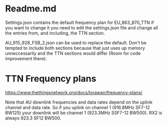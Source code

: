 # Readme.md

Settings.json contains the default frequency plan for EU_863_870_TTN if you want to change it you need to edit the settings.json file and change all the entries from, and including, the TTN section.

AU_915_928_FSB_2.json can be used to replace the default. Don't be tempted to include both sections because that just uses up memory unneccessarily and the TTN sections would differ (Room for code improvement there).


# TTN Frequency plans

https://www.thethingsnetwork.org/docs/lorawan/frequency-plans/

Note that AU downlink frequencies and data rates depend on the uplink channel and data rate. So if you uplink on channel 1 (916.8MHz SF7-12 BW125) your downlink will be channel 1 (923.3MHz SSF7-12 BW500). RX2 is always 923.3 SF12 BW500.
